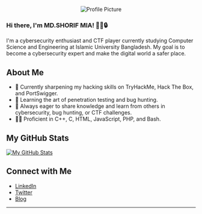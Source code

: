 
<p align="center">
  <img src="https://www.ptc.com/-/media/Images/blog/post/alm-blog/the-importance-of-cybersecurity-in-the-medtech-industry-1200.png" alt="Profile Picture">
</p>
<h3><b>Hi there,
I'm MD.SHORIF MIA! 👨‍💻🔒</b></h3>

I'm a cybersecurity enthusiast and CTF player currently studying Computer Science and Engineering at Islamic University Bangladesh. My goal is to become a cybersecurity expert and make the digital world a safer place.

## About Me

- 🔭 Currently sharpening my hacking skills on TryHackMe, Hack The Box, and PortSwigger.
- 🌱 Learning the art of penetration testing and bug hunting.
- 💬 Always eager to share knowledge and learn from others in cybersecurity, bug hunting, or CTF challenges.
- 👨‍💻 Proficient in C++, C, HTML, JavaScript, PHP, and Bash.

## My GitHub Stats

[![My GitHub Stats](https://github-readme-stats.vercel.app/api?username=Firahs&show_icons=true&theme=radical)](https://github.com/Firahs)

## Connect with Me

- [LinkedIn](https://www.linkedin.com/in/sharif-ahmed-40a260263)
- [Twitter](https://twitter.com/sharif032)
- [Blog](https://medium.com/@sa21iu.cse)

---



